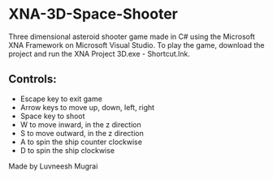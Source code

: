 # XNA-3D-Space-Shooter
Three dimensional asteroid shooter game made in C# using the Microsoft XNA Framework on Microsoft Visual Studio. To play the game, download the project and run the XNA Project 3D.exe - Shortcut.lnk. 

## Controls:
 - Escape key to exit game
 - Arrow keys to move up, down, left, right
 - Space key to shoot 
 - W to move inward, in the z direction
 - S to move outward, in the z direction
 - A to spin the ship counter clockwise
 - D to spin the ship clockwise
 
Made by Luvneesh Mugrai
